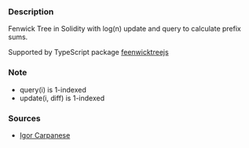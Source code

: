 ### Description

Fenwick Tree in Solidity with log(n) update and query to calculate prefix sums.

Supported by TypeScript package [feenwicktreejs](https://www.npmjs.com/package/fenwicktreejs)

### Note

- query(i) is 1-indexed
- update(i, diff) is 1-indexed

### Sources

- [Igor Carpanese](https://medium.com/carpanese/a-visual-introduction-to-fenwick-tree-89b82cac5b3c)
